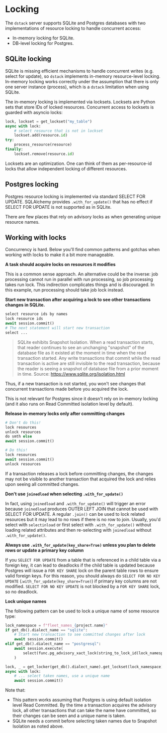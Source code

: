 # Locking

The `dstack` server supports SQLite and Postgres databases
with two implementations of resource locking to handle concurrent access:

* In-memory locking for SQLite.
* DB-level locking for Postgres.

## SQLite locking

SQLite is missing efficient mechanisms to handle concurrent writes (e.g. select for update), so `dstack` implements in-memory resource-level locking. In-memory locking works correctly under the assumption that there is only one server instance (process), which is a `dstack` limitation when using SQLite.

The in-memory locking is implemented via locksets. Locksets are Python sets that store IDs of locked resources. Concurrent access to locksets is guarded with asyncio locks:

```python
lock, lockset = get_lockset("my_table")
async with lock:
    # select resource that is not in lockset
    lockset.add(resource.id)
try:
    process_resource(resource)
finally:
    lockset.remove(resource.id)
```

Locksets are an optimization. One can think of them as per-resource-id locks that allow independent locking of different resources.

## Postgres locking

Postgres resource locking is implemented via standard SELECT FOR UPDATE.
SQLAlchemy provides `.with_for_update()` that has no effect if SELECT FOR UPDATE is not supported as in SQLite.

There are few places that rely on advisory locks as when generating unique resource names.

## Working with locks

Concurrency is hard. Below you'll find common patterns and gotchas when working with locks to make it a bit more manageable.

**A task should acquire locks on resources it modifies**

This is a common sense approach. An alternative could be the inverse: job processing cannot run in parallel with run processing, so job processing takes run lock. This indirection complicates things and is discouraged. In this example, run processing should take job lock instead.

**Start new transaction after acquiring a lock to see other transactions changes in SQLite.**

```python
select resource ids by names
lock resource ids
await session.commit()
# The next statement will start new transaction
select ...
```

> SQLite exhibits Snapshot Isolation. When a read transaction starts, that reader continues to see an unchanging "snapshot" of the database file as it existed at the moment in time when the read transaction started. Any write transactions that commit while the read transaction is active are still invisible to the read transaction, because the reader is seeing a snapshot of database file from a prior moment in time. Source: https://www.sqlite.org/isolation.html

Thus, if a new transaction is not started, you won't see changes that concurrent transactions made before you acquired the lock.

This is not relevant for Postgres since it doesn't rely on in-memory locking (and it also runs on Read Committed isolation level by default). 

**Release in-memory locks only after committing changes**

```python
# Don't do this!
lock resources
unlock resources
do smth else
await session.commit()
```

```python
# Do this!
lock resources
await session.commit()
unlock resources
```

If a transaction releases a lock before committing changes, the changes may not be visible to another transaction that acquired the lock and relies upon seeing all committed changes.

**Don't use `joinedload` when selecting `.with_for_update()`**

In fact, using `joinedload` and `.with_for_update()` will trigger an error because `joinedload` produces OUTER LEFT JOIN that cannot be used with SELECT FOR UPDATE. A regular `.join()` can be used to lock related resources but it may lead to no rows if there is no row to join. Usually, you'd select with `selectinload` or first select with  `.with_for_update()` without loading related attributes and then re-selecting with `joinedload` without `.with_for_update()`.

**Always use `.with_for_update(key_share=True)` unless you plan to delete rows or update a primary key column**

If you `SELECT FOR UPDATE` from a table that is referenced in a child table via a foreign key, it can lead to deadlocks if the child table is updated because Postgres will issue a `FOR KEY SHARE` lock on the parent table rows to ensure valid foreign keys. For this reason, you should always do `SELECT FOR NO KEY UPDATE` (.`with_for_update(key_share=True)`) if primary key columns are not modified. `SELECT FOR NO KEY UPDATE` is not blocked by a `FOR KEY SHARE` lock, so no deadlock.


**Lock unique names**

The following pattern can be used to lock a unique name of some resource type:

```python
lock_namespace = f"fleet_names_{project.name}"
if get_db().dialect_name == "sqlite":
    # Start new transaction to see committed changes after lock
    await session.commit()
elif get_db().dialect_name == "postgresql":
    await session.execute(
        select(func.pg_advisory_xact_lock(string_to_lock_id(lock_namespace)))
    )

lock, _ = get_locker(get_db().dialect_name).get_lockset(lock_namespace)
async with lock:
    # ... select taken names, use a unique name
    await session.commit()
```

Note that:

* This pattern works assuming that Postgres is using default isolation level Read Committed. By the time a transaction acquires the advisory lock, all other transactions that can take the name have committed, so their changes can be seen and a unique name is taken.
* SQLite needs a commit before selecting taken names due to Snapshot Isolation as noted above.
